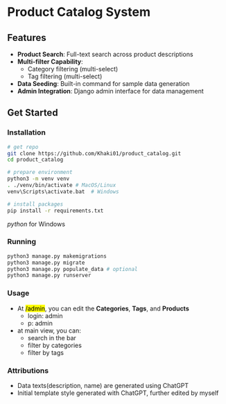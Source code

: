 # Product Catalog System

## Features

- **Product Search**: Full-text search across product descriptions
- **Multi-filter Capability**:
  - Category filtering (multi-select)
  - Tag filtering (multi-select)
- **Data Seeding**: Built-in command for sample data generation
- **Admin Integration**: Django admin interface for data management

## Get Started

### Installation

```bash
# get repo
git clone https://github.com/Khaki01/product_catalog.git
cd product_catalog

# prepare environment
python3 -m venv venv
. ./venv/bin/activate # MacOS/Linux
venv\Scripts\activate.bat  # Windows

# install packages
pip install -r requirements.txt

```

_python_ for Windows

### Running

```bash
python3 manage.py makemigrations
python3 manage.py migrate
python3 manage.py populate_data # optional
python3 manage.py runserver
```

### Usage

- At <mark>/admin</mark>, you can edit the **Categories**, **Tags**, and **Products**
  - login: admin
  - p: admin
- at main view, you can:
  - search in the bar
  - filter by categories
  - filter by tags

### Attributions
* Data texts(description, name) are generated using ChatGPT
* Initial template style generated with ChatGPT, further edited by myself
